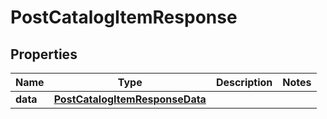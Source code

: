 # PostCatalogItemResponse

## Properties
Name | Type | Description | Notes
------------ | ------------- | ------------- | -------------
**data** | [**PostCatalogItemResponseData**](PostCatalogItemResponseData.md) |  | 

